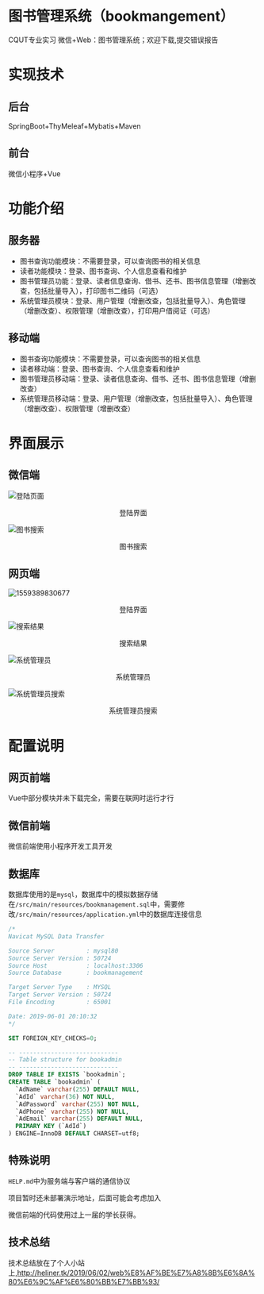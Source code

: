 # 图书管理系统（bookmangement）
CQUT专业实习 微信+Web：图书管理系统；欢迎下载,提交错误报告

# 实现技术

## 后台

SpringBoot+ThyMeleaf+Mybatis+Maven

## 前台

微信小程序+Vue

# 功能介绍

## 服务器

- 图书查询功能模块：不需要登录，可以查询图书的相关信息
- 读者功能模块：登录、图书查询、个人信息查看和维护
- 图书管理员功能：登录、读者信息查询、借书、还书、图书信息管理（增删改查，包括批量导入），打印图书二维码（可选）
- 系统管理员模块：登录、用户管理（增删改查，包括批量导入）、角色管理（增删改查）、权限管理（增删改查），打印用户借阅证（可选）

## 移动端

- 图书查询功能模块：不需要登录，可以查询图书的相关信息
- 读者移动端：登录、图书查询、个人信息查看和维护
- 图书管理员移动端：登录、读者信息查询、借书、还书、图书信息管理（增删改查）
- 系统管理员移动端：登录、用户管理（增删改查，包括批量导入）、角色管理（增删改查）、权限管理（增删改查）



# 界面展示



## 微信端



![登陆页面](./ImageForMD/1559390299307.png)

<center>登陆界面</center>

![图书搜索](./ImageForMD/1559390412395.png)

<center>图书搜索</center>



## 网页端

![1559389830677](./ImageForMD/1559389830677.png)

<center>登陆界面</center>

![搜索结果](./ImageForMD/localhost_8080_searchResult.html.png)

<center>搜索结果</center>

![系统管理员](./ImageForMD/localhost_8080_sysAdmin_.png)

<center>系统管理员</center>

![系统管理员搜索](./ImageForMD/localhost_8080_sysAdmin_adminSearchReader.html.png)

<center>系统管理员搜索</center>

# 配置说明

## 网页前端

Vue中部分模块并未下载完全，需要在联网时运行才行

## 微信前端

微信前端使用小程序开发工具开发

## 数据库

数据库使用的是`mysql`，数据库中的模拟数据存储在`/src/main/resources/bookmanagement.sql`中，需要修改`/src/main/resources/application.yml`中的数据库连接信息

```sql
/*
Navicat MySQL Data Transfer

Source Server         : mysql80
Source Server Version : 50724
Source Host           : localhost:3306
Source Database       : bookmanagement

Target Server Type    : MYSQL
Target Server Version : 50724
File Encoding         : 65001

Date: 2019-06-01 20:10:32
*/

SET FOREIGN_KEY_CHECKS=0;

-- ----------------------------
-- Table structure for bookadmin
-- ----------------------------
DROP TABLE IF EXISTS `bookadmin`;
CREATE TABLE `bookadmin` (
  `AdName` varchar(255) DEFAULT NULL,
  `AdId` varchar(36) NOT NULL,
  `AdPassword` varchar(255) NOT NULL,
  `AdPhone` varchar(255) NOT NULL,
  `AdEmail` varchar(255) DEFAULT NULL,
  PRIMARY KEY (`AdId`)
) ENGINE=InnoDB DEFAULT CHARSET=utf8;
```

## 特殊说明

`HELP.md`中为服务端与客户端的通信协议

项目暂时还未部署演示地址，后面可能会考虑加入

微信前端的代码使用过上一届的学长获得。

## 技术总结
技术总结放在了个人小站上,http://heliner.tk/2019/06/02/web%E8%AF%BE%E7%A8%8B%E6%8A%80%E6%9C%AF%E6%80%BB%E7%BB%93/
